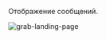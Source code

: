 Отображение сообщений.



![grab-landing-page](https://github.com/winnie1312/grab/blob/master/grab-landingpage-winnie.gif)
